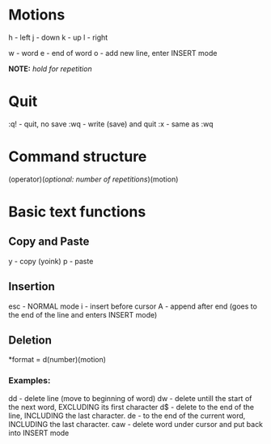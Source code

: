 # Motions

h - left
j - down
k - up
l - right

w - word
e - end of word
o - add new line, enter INSERT mode

**NOTE:** *hold for repetition*

# Quit

:q! - quit, no save
:wq - write (save) and quit
:x - same as :wq

# Command structure

(operator)(*optional: number of repetitions*)(motion)

# Basic text functions

## Copy and Paste

y - copy (yoink)
p - paste

## Insertion

esc - NORMAL mode
i - insert before cursor
A - append after end (goes to the end of the line and enters INSERT mode)

## Deletion

*format = d(number)(motion)

### Examples:

dd - delete line
(move to beginning of word) dw - delete untill the start of the next word, EXCLUDING its first character
d$ - delete to the end of the line, INCLUDING the last character.
de - to the end of the current word, INCLUDING the last character.
caw - delete word under cursor and put back into INSERT mode

